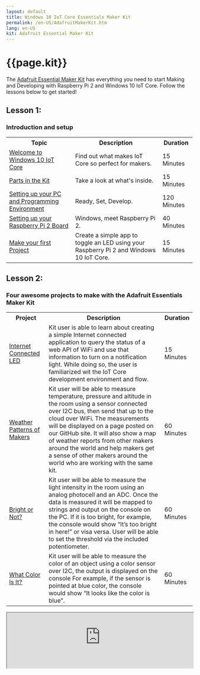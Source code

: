 ```yaml
---
layout: default
title: Windows 10 IoT Core Essentials Maker Kit
permalink: /en-US/AdafruitMakerKit.htm
lang: en-US
kit: Adafruit Essential Maker Kit
---
```

<h1 class="maker-kit section-heading">{{page.kit}}</h1>

<p>The <a target="_blank" href="http://adafruit.com/windows10iotpi2">Adafruit Essential Maker Kit</a> has everything you need to start Making and Developing with Raspberry Pi 2 and Windows 10 IoT Core. Follow the lessons below to get started! </p>

<div>
  <h2 class="maker-kit">Lesson 1: </h2>
  <h3 class="maker-kit">Introduction and setup</h3>
  <table class="table table-striped maker-kit">
    <tr>
      <th class="standardTH">Topic</th>
      <th class="standardTH">Description</th>
      <th>Duration</th>
    </tr>
    <tr>
      <td><a href="{{site.baseurl}}/{{page.lang}}/win10/AdafruitWelcome.htm">Welcome to Windows 10 IoT Core</a></td>
      <td>Find out what makes IoT Core so perfect for makers.</td>
      <td>15 Minutes</td>
    </tr>
    <tr>
      <td><a href="{{site.baseurl}}/{{page.lang}}/AdafruitKitContents.htm">Parts in the Kit</a></td>
      <td>Take a look at what's inside.</td>
      <td>15 Minutes</td>
    </tr>
    <tr>
      <td><a href="{{site.baseurl}}/{{page.lang}}/win10/KitSetupPCRPI.htm"> Setting up your PC and Programming Environment</a></td>
      <td>Ready, Set, Develop.</td>
      <td>120 Minutes</td>
    </tr>
    <tr>
      <td><a href="{{site.baseurl}}/{{page.lang}}/win10/KitSetupRPI.htm">Setting up your Raspberry Pi 2 Board</a></td>
      <td>Windows, meet Raspberry Pi 2.</td>
      <td>40 Minutes</td>
    </tr>
     <tr>
      <td><a href="{{site.baseurl}}/{{page.lang}}/win10/samples/KitBlinky.htm">Make your first Project</a></td>
      <td>Create a simple app to toggle an LED using your Raspberry Pi 2 and Windows 10 IoT Core.</td>
      <td>15 Minutes</td>
    </tr>
  </table>
</div>

<div>
  <h2 id="lessonTwo" class="maker-kit">Lesson 2: </h2>
  <h3 class="maker-kit">Four awesome projects to make with the Adafruit Essentials Maker Kit</h3>

  <table class="table table-striped maker-kit">
    <tr>
      <th class="standardTH">Project</th>
      <th class="standardTH">Description</th>
      <th>Duration</th>
    </tr>
    <tr>
      <td><a target="_blank" href="https://www.hackster.io/windowsiot/internet-connected-led">Internet Connected LED</a></td>
      <td>Kit user is able to learn about creating a simple Internet connected application to query the status of a web API of WiFi and use that information to turn on a notification light. While doing so, the user is familiarized wit the IoT Core development environment and flow.</td>
      <td>15 Minutes</td>
    </tr>
    <tr>
      <td><a target="_blank" href="https://www.hackster.io/windowsiot/weather-patterns-of-makers">Weather Patterns of Makers</a></td>
      <td>Kit user will be able to measure temperature, pressure and altitude in the room using a sensor connected over I2C bus, then send that up to the cloud over WiFi.  The measurements will be displayed on a page posted on our GitHub site.  It will also show a map of weather reports from other makers around the world and help makers get a sense of other makers around the world who are working with the same kit.</td>
      <td>60 Minutes</td>
    </tr>
    <tr>
      <td><a target="_blank" href="https://www.hackster.io/windowsiot/bright-or-not">Bright or Not?</a></td>
      <td>Kit user will be able to measure the light intensity in the room using an analog photocell and an ADC. Once the data is measured it will be mapped to strings and output on the console on the PC. If it is too bright, for example, the console would show “It’s too bright in here!” or visa versa. User will be able to set the threshold via the included potentiometer. </td>
      <td>60 Minutes</td>
    </tr>
    <tr>
      <td><a target="_blank" href="https://www.hackster.io/windowsiot/what-color-is-it">What Color Is It?</a></td>
      <td>Kit user will be able to measure the color of an object using a color sensor over I2C, the output is displayed on the console For example, if the sensor is pointed at blue color, the console would show “It looks like the color is blue”. </td>
      <td>60 Minutes</td>
    </tr>
  </table>
</div>

<iframe width="100%" src="http://adafruitsample.azurewebsites.net"></iframe>

